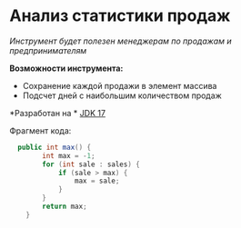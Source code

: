 # Анализ статистики продаж
*Инструмент будет полезен менеджерам по продажам и предпринимателям*

**Возможности инструмента:**
* Сохранение каждой продажи в элемент массива
* Подсчет дней с наибольшим количеством продаж


*Разработан на * [JDK 17](https://openjdk.org/projects/jdk/17/)

 Фрагмент кода:
```java
  public int max() {
        int max = -1;
        for (int sale : sales) {
            if (sale > max) {
                max = sale;
            }
        }
        return max;
    }
```
